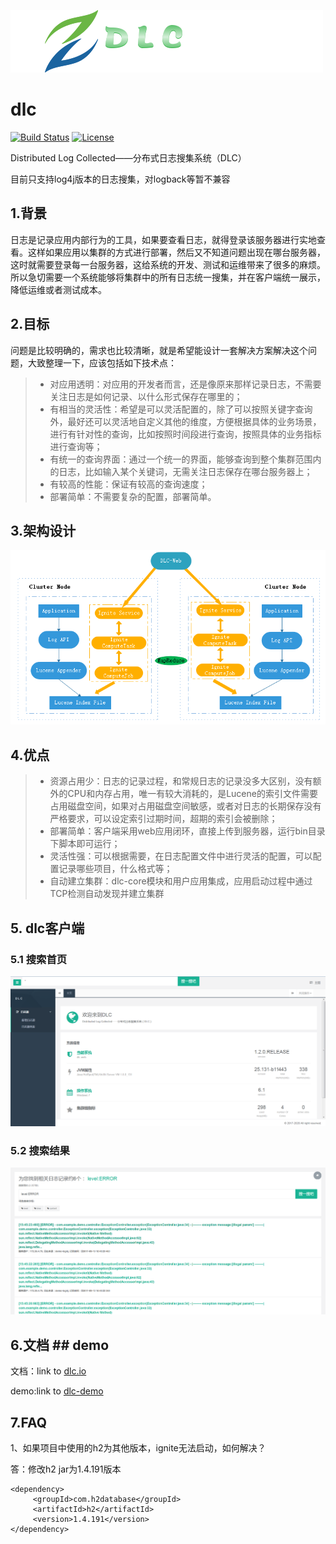 ![](LOGO.png)
# dlc
[![Build Status](https://travis-ci.org/xiapshen/dlc.svg?branch=master)](https://travis-ci.org/xiapshen/dlc) [![License](https://img.shields.io/badge/license-Apache%202-4EB1BA.svg)](https://www.apache.org/licenses/LICENSE-2.0.html)

Distributed Log Collected——分布式日志搜集系统（DLC）

目前只支持log4j版本的日志搜集，对logback等暂不兼容

## 1.背景
日志是记录应用内部行为的工具，如果要查看日志，就得登录该服务器进行实地查看。这样如果应用以集群的方式进行部署，然后又不知道问题出现在哪台服务器，这时就需要登录每一台服务器，这给系统的开发、测试和运维带来了很多的麻烦。
所以急切需要一个系统能够将集群中的所有日志统一搜集，并在客户端统一展示，降低运维或者测试成本。

## 2.目标

问题是比较明确的，需求也比较清晰，就是希望能设计一套解决方案解决这个问题，大致整理一下，应该包括如下技术点：

> *   对应用透明：对应用的开发者而言，还是像原来那样记录日志，不需要关注日志是如何记录、以什么形式保存在哪里的；
> *   有相当的灵活性：希望是可以灵活配置的，除了可以按照关键字查询外，最好还可以灵活地自定义其他的维度，方便根据具体的业务场景，进行有针对性的查询，比如按照时间段进行查询，按照具体的业务指标进行查询等；
> *   有统一的查询界面：通过一个统一的界面，能够查询到整个集群范围内的日志，比如输入某个关键词，无需关注日志保存在哪台服务器上；
> *   有较高的性能：保证有较高的查询速度；
> *   部署简单：不需要复杂的配置，部署简单。

## 3.架构设计
![](./docs/images/架构.PNG)

## 4.优点
     
> *   资源占用少：日志的记录过程，和常规日志的记录没多大区别，没有额外的CPU和内存占用，唯一有较大消耗的，是Lucene的索引文件需要占用磁盘空间，如果对占用磁盘空间敏感，或者对日志的长期保存没有严格要求，可以设定索引过期时间，超期的索引会被删除；
> *   部署简单：客户端采用web应用闭环，直接上传到服务器，运行bin目录下脚本即可运行；
> *   灵活性强：可以根据需要，在日志配置文件中进行灵活的配置，可以配置记录哪些项目，什么格式等；
> *   自动建立集群：dlc-core模块和用户应用集成，应用启动过程中通过TCP检测自动发现并建立集群

## 5. dlc客户端
### 5.1 搜索首页
![](./docs/images/search_index.png)

### 5.2 搜索结果
![](./docs/images/result.png)

## 6.文档 ## demo
文档：link to [dlc.io](https://dlc.gitbooks.io/dlc-user-book/content/)

demo:link to [dlc-demo](https://github.com/xiapshen/dlc/tree/master/exmple/dlc-example)

## 7.FAQ
1、如果项目中使用的h2为其他版本，ignite无法启动，如何解决？

答：修改h2 jar为1.4.191版本
```
<dependency>
     <groupId>com.h2database</groupId>
     <artifactId>h2</artifactId>
     <version>1.4.191</version>
</dependency>
```
